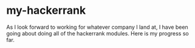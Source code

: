 # my-hackerrank

As I look forward to working for whatever company I land at, I have been going about doing all of the hackerrank modules. Here is my progress so far.
